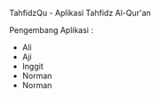 TahfidzQu - Aplikasi Tahfidz Al-Qur'an

Pengembang Aplikasi :
- Ali
- Aji
- Inggit
- Norman
- Norman
